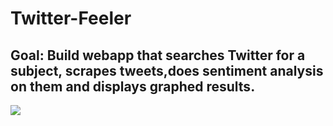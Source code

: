 # Twitter-Feeler
## Goal: Build webapp that searches Twitter for a subject, scrapes tweets,does sentiment analysis on them and displays graphed results. 
![](rm_imgs/image1.jpg)
